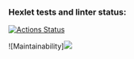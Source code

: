 ### Hexlet tests and linter status:
[![Actions Status](https://github.com/DanaSenko/python-project-49/actions/workflows/hexlet-check.yml/badge.svg)](https://github.com/DanaSenko/python-project-49/actions)

![Maintainability]<a href="https://codeclimate.com/github/DanaSenko/python-project-49/maintainability"><img src="https://api.codeclimate.com/v1/badges/d9ad3f097a40f8c63412/maintainability" /></a>